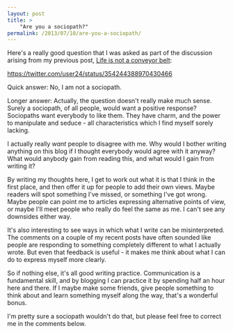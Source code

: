 ```yaml
---
layout: post
title: >
    "Are you a sociopath?"
permalink: /2013/07/10/are-you-a-sociopath/
---
```

Here's a really good question that I was asked as part of the discussion arising from my previous post, <a title="Life is not a conveyor belt" href="http://alexwarren.co.uk/2013/07/08/life-is-not-a-conveyor-belt/">Life is not a conveyor belt</a>:

https://twitter.com/user24/status/354244388970430466

Quick answer: No, I am not a sociopath.

Longer answer: Actually, the question doesn't really make much sense. Surely a sociopath, of all people, would want a positive response? Sociopaths want everybody to like them. They have charm, and the power to manipulate and seduce - all characteristics which I find myself sorely lacking.

I actually really <em>want</em> people to disagree with me. Why would I bother writing anything on this blog if I thought everybody would agree with it anyway? What would anybody gain from reading this, and what would I gain from writing it?

By writing my thoughts here, I get to work out what it is that I think in the first place, and then offer it up for people to add their own views. Maybe readers will spot something I've missed, or something I've got wrong. Maybe people can point me to articles expressing alternative points of view, or maybe I'll meet people who really do feel the same as me. I can't see any downsides either way.

It's also interesting to see ways in which what I write can be misinterpreted. The comments on a couple of my recent posts have often sounded like people are responding to something completely different to what I actually wrote. But even that feedback is useful - it makes me think about what I can do to express myself more clearly.

So if nothing else, it's all good writing practice. Communication is a fundamental skill, and by blogging I can practice it by spending half an hour here and there. If I maybe make some friends, give people something to think about and learn something myself along the way, that's a wonderful bonus.

I'm pretty sure a sociopath wouldn't do that, but please feel free to correct me in the comments below.